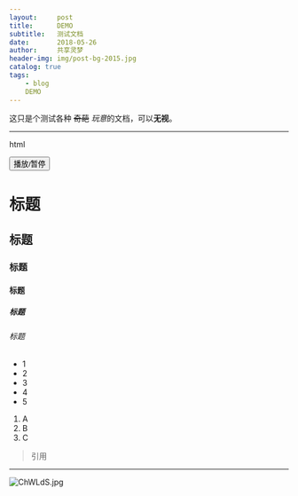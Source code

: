 ```yaml
---
layout:     post
title:      DEMO
subtitle:   测试文档
date:       2018-05-26
author:     共享灵梦
header-img: img/post-bg-2015.jpg
catalog: true
tags:
    - blog
    DEMO
---
```

这只是个测试各种 ~~奇葩~~ *玩意*的文档，可以**无视**。
***
html<!DOCTYPE html>
<html>
<head lang="en">
<meta charset="UTF-8">
<title>播放音频</title>
</head>
<body>
<button onclick="clickA()">播放/暂停</button>
<audio id="audio" src="Music/1.mp3">你的浏览器不支持</audio>
<script>
    var a=document.getElementById("audio");
    function clickA(){
        if(a.paused){
            a.play();
        }else{
            a.pause();
        }
    }
</script>
</body>
</html>

# 标题
## 标题
### 标题
#### 标题
##### 标题
###### 标题

* 1
* 2 
* 3
* 4
* 5

1. A
2. B
3. C

> 引用

------
![ChWLdS.jpg](https://s1.ax1x.com/2018/05/27/ChWLdS.jpg)

